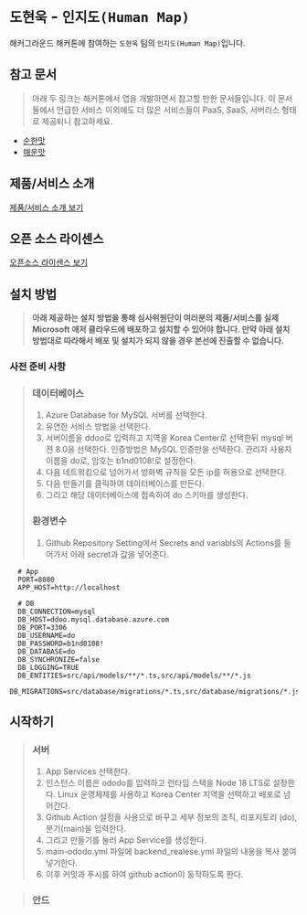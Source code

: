 # `도현욱` - `인지도(Human Map)`

해커그라운드 해커톤에 참여하는 `도현욱` 팀의 `인지도(Human Map)`입니다.

## 참고 문서

> 아래 두 링크는 해커톤에서 앱을 개발하면서 참고할 만한 문서들입니다. 이 문서들에서 언급한 서비스 이외에도 더 많은 서비스들이 PaaS, SaaS, 서버리스 형태로 제공되니 참고하세요.

- [순한맛](./REFERENCES_BASIC.md)
- [매운맛](./REFERENCES_ADVANCED.md)

## 제품/서비스 소개

<!-- 아래 링크는 지우지 마세요 -->
[제품/서비스 소개 보기](TOPIC.md)
<!-- 위 링크는 지우지 마세요 -->

## 오픈 소스 라이센스

<!-- 아래 링크는 지우지 마세요 -->
[오픈소스 라이센스 보기](./LICENSE)
<!-- 위 링크는 지우지 마세요 -->

## 설치 방법

> **아래 제공하는 설치 방법을 통해 심사위원단이 여러분의 제품/서비스를 실제 Microsoft 애저 클라우드에 배포하고 설치할 수 있어야 합니다. 만약 아래 설치 방법대로 따라해서 배포 및 설치가 되지 않을 경우 본선에 진출할 수 없습니다.**

### 사전 준비 사항

> ### 데이터베이스
> 1. Azure Database for MySQL 서버를 선택한다.
> 2. 유연한 서비스 방법을 선택한다.
> 3. 서버이름을 ddoo로 입력하고 지역을 Korea Center로 선택한뒤 mysql 버젼 8.0을 선택한다. 인증방법은 MySQL 인증만을 선택한다. 관리자 사용자 이름을 do로, 암호는 b1nd0108!로 설정한다.
> 4. 다음 네트워킹으로 넘어가서 방화벽 규칙을 모든 ip를 허용으로 선택한다.
> 5. 다음 만들기를 클릭하여 데이터베이스를 만든다.
> 6. 그리고 해당 데이터베이스에 접속하여 do 스키마를 생성한다.
>
> ### 환경변수
> 1. Github Repository Setting에서 Secrets and variabls의 Actions를 들어가서 아래 secret과 값을 넣어준다.

      # App
      PORT=8080
      APP_HOST=http://localhost
      
      # DB
      DB_CONNECTION=mysql
      DB_HOST=ddoo.mysql.database.azure.com
      DB_PORT=3306
      DB_USERNAME=do
      DB_PASSWORD=b1nd0108!
      DB_DATABASE=do
      DB_SYNCHRONIZE=false
      DB_LOGGING=TRUE
      DB_ENTITIES=src/api/models/**/*.ts,src/api/models/**/*.js
      DB_MIGRATIONS=src/database/migrations/*.ts,src/database/migrations/*.js

## 시작하기

> ### 서버
> 1. App Services 선택한다.
> 2. 인스턴스 이름은 ododo를 입력하고 런타임 스택을 Node 18 LTS로 설정한다. Linux 운영체제를 사용하고 Korea Center 지역을 선택하고 배포로 넘어간다.
> 3. Github Action 설정을 사용으로 바꾸고 세부 정보의 조직, 리포지토리 (do), 분기(main)을 입력한다.
> 4. 그리고 만들기를 눌러 App Service를 생성한다.
> 5. main-ododo.yml 파일에 backend_realese.yml 파일의 내용을 복사 붙여넣기한다.
> 6. 이후 커밋과 푸시를 하여 github action이 동작하도록 한다.

> ### 안드
